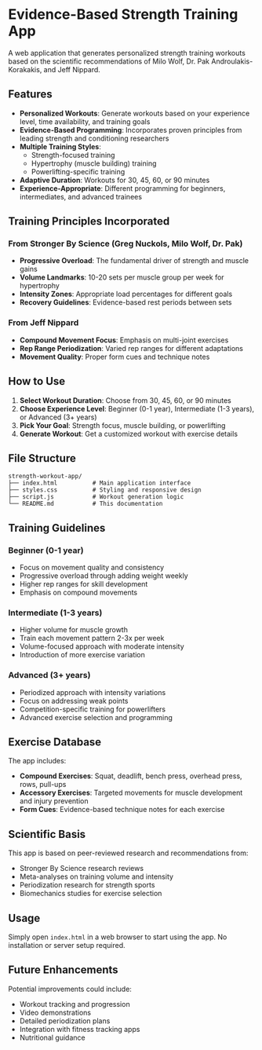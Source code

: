 # Evidence-Based Strength Training App

A web application that generates personalized strength training workouts based on the scientific recommendations of Milo Wolf, Dr. Pak Androulakis-Korakakis, and Jeff Nippard.

## Features

- **Personalized Workouts**: Generate workouts based on your experience level, time availability, and training goals
- **Evidence-Based Programming**: Incorporates proven principles from leading strength and conditioning researchers
- **Multiple Training Styles**: 
  - Strength-focused training
  - Hypertrophy (muscle building) training  
  - Powerlifting-specific training
- **Adaptive Duration**: Workouts for 30, 45, 60, or 90 minutes
- **Experience-Appropriate**: Different programming for beginners, intermediates, and advanced trainees

## Training Principles Incorporated

### From Stronger By Science (Greg Nuckols, Milo Wolf, Dr. Pak)
- **Progressive Overload**: The fundamental driver of strength and muscle gains
- **Volume Landmarks**: 10-20 sets per muscle group per week for hypertrophy
- **Intensity Zones**: Appropriate load percentages for different goals
- **Recovery Guidelines**: Evidence-based rest periods between sets

### From Jeff Nippard
- **Compound Movement Focus**: Emphasis on multi-joint exercises
- **Rep Range Periodization**: Varied rep ranges for different adaptations
- **Movement Quality**: Proper form cues and technique notes

## How to Use

1. **Select Workout Duration**: Choose from 30, 45, 60, or 90 minutes
2. **Choose Experience Level**: Beginner (0-1 year), Intermediate (1-3 years), or Advanced (3+ years)
3. **Pick Your Goal**: Strength focus, muscle building, or powerlifting
4. **Generate Workout**: Get a customized workout with exercise details

## File Structure

```
strength-workout-app/
├── index.html          # Main application interface
├── styles.css          # Styling and responsive design
├── script.js           # Workout generation logic
└── README.md           # This documentation
```

## Training Guidelines

### Beginner (0-1 year)
- Focus on movement quality and consistency
- Progressive overload through adding weight weekly
- Higher rep ranges for skill development
- Emphasis on compound movements

### Intermediate (1-3 years)
- Higher volume for muscle growth
- Train each movement pattern 2-3x per week
- Volume-focused approach with moderate intensity
- Introduction of more exercise variation

### Advanced (3+ years)
- Periodized approach with intensity variations
- Focus on addressing weak points
- Competition-specific training for powerlifters
- Advanced exercise selection and programming

## Exercise Database

The app includes:
- **Compound Exercises**: Squat, deadlift, bench press, overhead press, rows, pull-ups
- **Accessory Exercises**: Targeted movements for muscle development and injury prevention
- **Form Cues**: Evidence-based technique notes for each exercise

## Scientific Basis

This app is based on peer-reviewed research and recommendations from:
- Stronger By Science research reviews
- Meta-analyses on training volume and intensity
- Periodization research for strength sports
- Biomechanics studies for exercise selection

## Usage

Simply open `index.html` in a web browser to start using the app. No installation or server setup required.

## Future Enhancements

Potential improvements could include:
- Workout tracking and progression
- Video demonstrations
- Detailed periodization plans
- Integration with fitness tracking apps
- Nutritional guidance